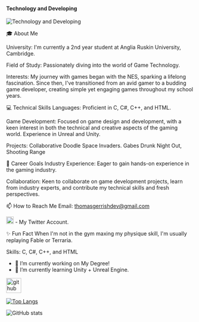 
#### Technology and Developing
![Technology and Developing](https://pbs.twimg.com/profile_banners/1747368696492838913/1705440775/600x200)

🎓 About Me

University: I'm currently a 2nd year student at Anglia Ruskin University, Cambridge.

Field of Study: Passionately diving into the world of Game Technology.

Interests: My journey with games began with the NES, sparking a lifelong fascination. Since then, I've transitioned from an avid gamer to a budding game developer, creating simple yet engaging games throughout my school years.

💻 Technical Skills
Languages: Proficient in C, C#, C++, and HTML.

Game Development: Focused on game design and development, with a keen interest in both the technical and creative aspects of the gaming world. Experience in Unreal and Unity. 

Projects:  Collaborative Doodle Space Invaders. Gabes Drunk Night Out, Shooting Range 

🚀 Career Goals
Industry Experience: Eager to gain hands-on experience in the gaming industry.

Collaboration: Keen to collaborate on game development projects, learn from industry experts, and contribute my technical skills and fresh perspectives.

📫 How to Reach Me
Email: thomasgerrishdev@gmail.com

 [<img src='https://cdn.jsdelivr.net/npm/simple-icons@3.0.1/icons/twitter.svg' alt='twitter' height='20'>](https://twitter.com/TomLogic_)  - My Twitter Account.

✨ Fun Fact
When I'm not in the gym maxing my physique skill, I'm usually replaying Fable or Terraria. 

Skills: C, C#, C++, and HTML

- 🔭 I’m currently working on My Degree!  
- 🌱 I’m currently learning Unity + Unreal Engine. 


[<img src='https://cdn.jsdelivr.net/npm/simple-icons@3.0.1/icons/github.svg' alt='github' height='40'>](https://github.com/ThomasGerrish)

[![Top Langs](https://github-readme-stats.vercel.app/api/top-langs/?username=ThomasGerrish)](https://github.com/anuraghazra/github-readme-stats)

![GitHub stats](https://github-readme-stats.vercel.app/api?username=ThomasGerrish&show_icons=true)  

